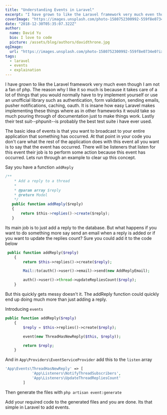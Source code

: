```yaml
---
title: "Understanding Events in Laravel"
excerpt: "I have grown to like the Laravel framework very much even though I am not a fan of php. The reason why I like it so much is because it takes care of a lot of things that you would normally have to try implement yourself or use an unofficial library such as authentication, form validation, sending emails, pusher notifications, caching, oauth"
coverImage: "https://images.unsplash.com/photo-1580752300992-559f8e0734e0?ixlib=rb-1.2.1&ixid=eyJhcHBfaWQiOjEyMDd9&auto=format&fit=crop&w=634&q-60"
date: "2018-12-30T05:35:07.322Z"
author:
  name: David Yu
  bio: I love to code
  picture: /assets/blog/authors/davidthrone.jpg
ogImage:
  url: "https://images.unsplash.com/photo-1580752300992-559f8e0734e0?ixlib=rb-1.2.1&ixid=eyJhcHBfaWQiOjEyMDd9&auto=format&fit=crop&w=634&q-60"
tags:
  - laravel
  - events
  - explaination
---
```


I have grown to like the Laravel framework very much even though I am not a fan of php. The reason why I like it so much is because it takes care of a lot of things that you would normally have to try implement yourself or use an unofficial library such as authentication, form validation, sending emails, pusher notifications, caching, oauth. It is insane how easy Laravel makes implementing these things where as in other frameworks it would take so much pouring through of documentation just to make things work. Lastly their test suit--phpunit--is probably the best test suite i have ever used.

The basic idea of events is that you want to broadcast to your entire application that something has occurred. At that point in your code you don't care what the rest of the application does with this event all you want is to say that the event has occurred. There will be listeners that listen for this event their job is to perform some action because this event has occurred. Lets run through an example to clear up this concept.

Say you have a function `addReply`

```jsx
/**
    * Add a reply to a thread
    *
    * @param array $reply
    * @return Model
    */
   public function addReply($reply)
   {
       return $this->replies()->create($reply);
   }
```

Its main job is to just add a reply to the database. But what happens if you want to do something more say send an email when a reply is added or if you want to update the replies count? Sure you could add it to the code below

```php
 public function addReply($reply)
    {
        return $this->replies()->create($reply);

        Mail::to(auth()->user()->email)->send(new AddReplyEmail);

        auth()->user()->thread->updateRepliesCount($reply);
    }
```

But this quickly gets messy doesn't it. The addReply function could quickly end up doing much more than just adding a reply.

Introducing `events`

```php
public function addReply($reply)
    {
        $reply = $this->replies()->create($reply);

        event(new ThreadHasNewReply($this, $reply));

        return $reply;
    }
```

And in `App\Providers\EventServiceProvider` add this to the `listen` array

```php
'App\Events\ThreadHasNewReply' => [
            'App\Listeners\NotifyThreadSubscribers',
            'App\Listeners\UpdateThreadRepliesCount'
        ]
```

Then generate the files with `php artisan event:generate`

Add your required code to the generated files and you are done. Its that simple in Laravel to add events.
